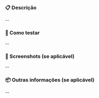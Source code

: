 ### 📋 Descrição

--

### 🧐 Como testar

--

### 📸 Screenshots (se aplicável)

--

### 📦 Outras informações (se aplicável)

--
